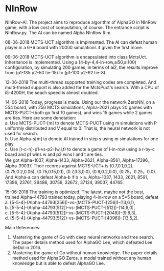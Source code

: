 # NInRow
NInRow-AI. The project aims to reproduce algorithm of AlphaGO in NInRow game, with a low cost of computation, of course.
The entrance script is NInRow.py. The AI can be named Alpha NInRow Rim.



08-06-2018
MCTS-UCT algorithm is implmented. The AI can defeat human player in a 6*6 board with 20000 simulations if given the first move.

09-06-2018
MCTS-UCT algorithm is encapsulated into class MctsUct. Inheritance is implemented. Using a (4-by-4,4-in-row,ai50,ai100) configuration, by simulating 200 games, 
in terms of ai2, the results improve from (p1-135 p2-50 tie-15) to (p1-100 p2-92 tie-8).

12-06-2018
The multi-thread supported training codes are completed. And multi-thread support is also added for the MctsPuct's search. With a CPU of i5-4200H, the seach speed is almost doubled.

14-06-2018
Today, progress is made.
Using our the network ZeroNN, on a 5*5*4 board, with 256 MCTS simulations, Alpha-2621 plays 20 games with MCTS-PUCT-(both go first 10 games), and wins 15 games while 2 games are ties.
Here are some denotation:  
  a. Use MCTS-PUCT-[m] to denote MCTS-PUCT using m simulations with P uniformly distributed and V equal to 0. That is, the neural network is not used for search.  
  b. Use Alpha-s[m] to denote AI trained in step s using m simulations for one play.  
  c. Use [r-c-n]-p1-vs-p2-(w,l,t) to denote a game of l-in-row using a r-by-c board and p1 wins w and p2 wins l and t are ties.   
We got Alpha-1037, Alpha-1433, Alpha-2621, Alpha-8561, Alpha-17396， Alpha-39037. Their records against MCTS-UCT+ is (0.7,0.1,0.2), (0.75,0.2,0.05),  (0.75,0.15,0.1), (0.7,0.3,0.0), (0.8,0.2,0.0), (0.75，0.25，0.0).
And Alpha-a can defeat Alpha-b if b > a.
Alpha-1037, 1433, 2621, 8561, 17396, 23761, 29486, 30759, 32672, 37124, 39037, 44765.

15-06-2018
The training is optimized. The latest, maybe not the best, trained Alpha-44793 trained today, playing 4-in-row on a 5*5 board, defeat  
  a. [5-5-4]-(Alpha-44793[256])-vs-(MCTS-PUCT-[256])-(13,6,1),  
  b. [5-5-4]-(Alpha-44793[512])-vs-(MCTS-PUCT-[512])-(14,6,0),  
  c. [5-5-4]-(Alpha-44793[512])-vs-(MCTS-PUCT-[2048])-(9,8,3),  
  d. [5-5-4]-(Alpha-44793[512])-vs-(MCTS-PUCT-[4096])-(13,5,2).  

Main References:
1. Mastering the game of Go with deep neural networks and tree search. The paper details method used for AlphaGO Lee, which defeated Lee SeDol in 2016.
2. Mastering the game of Go without human knowledge. The paper details method used for AlphaGO Zeros, a model trained without any human knowledge but is able to defeat AlphaGO Lee.
